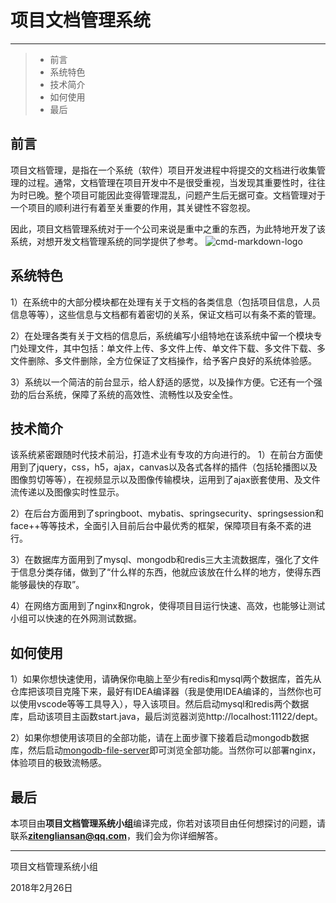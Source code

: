 ﻿# 项目文档管理系统

------

> * 前言
> * 系统特色
> * 技术简介
> * 如何使用
> * 最后

## 前言
项目文档管理，是指在一个系统（软件）项目开发进程中将提交的文档进行收集管理的过程。通常，文档管理在项目开发中不是很受重视，当发现其重要性时，往往为时已晚。整个项目可能因此变得管理混乱，问题产生后无据可查。文档管理对于一个项目的顺利进行有着至关重要的作用，其关键性不容忽视。

因此，项目文档管理系统对于一个公司来说是重中之重的东西，为此特地开发了该系统，对想开发文档管理系统的同学提供了参考。
![cmd-markdown-logo](http://wx2.sinaimg.cn/large/cf495cdcgy1fou7jh85d0j211y0id13w.jpg)
## 系统特色

1）在系统中的大部分模块都在处理有关于文档的各类信息（包括项目信息，人员信息等等），这些信息与文档都有着密切的关系，保证文档可以有条不紊的管理。

2）在处理各类有关于文档的信息后，系统编写小组特地在该系统中留一个模块专门处理文件，其中包括：单文件上传、多文件上传、单文件下载、多文件下载、多文件删除、多文件删除，全方位保证了文档操作，给予客户良好的系统体验感。

3）系统以一个简洁的前台显示，给人舒适的感觉，以及操作方便。它还有一个强劲的后台系统，保障了系统的高效性、流畅性以及安全性。

## 技术简介

该系统紧密跟随时代技术前沿，打造术业有专攻的方向进行的。
1）在前台方面使用到了jquery，css，h5，ajax，canvas以及各式各样的插件（包括轮播图以及图像剪切等等），在视频显示以及图像传输模块，运用到了ajax嵌套使用、及文件流传递以及图像实时性显示。

2）在后台方面用到了springboot、mybatis、springsecurity、springsession和face++等等技术，全面引入目前后台中最优秀的框架，保障项目有条不紊的进行。

3）在数据库方面用到了mysql、mongodb和redis三大主流数据库，强化了文件于信息分类存储，做到了“什么样的东西，他就应该放在什么样的地方，使得东西能够最快的存取”。

4）在网络方面用到了nginx和ngrok，使得项目目运行快速、高效，也能够让测试小组可以快速的在外网测试数据。

## 如何使用

1）如果你想快速使用，请确保你电脑上至少有redis和mysql两个数据库，首先从仓库把该项目克隆下来，最好有IDEA编译器（我是使用IDEA编译的，当然你也可以使用vscode等等工具导入），导入该项目。然后启动mysql和redis两个数据库，启动该项目主函数start.java，最后浏览器浏览http://localhost:11122/dept。

2）如果你想使用该项目的全部功能，请在上面步骤下接着启动mongodb数据库，然后启动[mongodb-file-server](https://github.com/xiaoze-smirk/mongodb-file-server)即可浏览全部功能。当然你可以部署nginx，体验项目的极致流畅感。

## 最后

本项目由**项目文档管理系统小组**编译完成，你若对该项目由任何想探讨的问题，请联系**zitengliansan@qq.com**，我们会为你详细解答。


------

项目文档管理系统小组

2018年2月26日